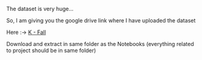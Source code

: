 The dataset is very huge...

So, I am giving you the google drive link where I have uploaded the dataset

Here :-> [K - Fall](https://drive.google.com/file/d/1DlTUyr7Xl_2yJeDnP72sfpH_xh7PNCzt/view?usp=drive_link)

Download and extract in same folder as the Notebooks (everything related to project should be in same folder)
